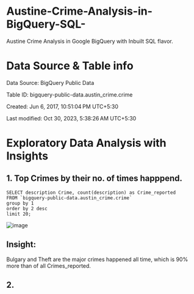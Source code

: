 # Austine-Crime-Analysis-in-BigQuery-SQL-
Austine Crime Analysis in Google BigQuery with Inbuilt SQL flavor.

# Data Source & Table info
Data Source:     BigQuery Public Data

Table ID:        bigquery-public-data.austin_crime.crime

Created:         Jun 6, 2017, 10:51:04 PM UTC+5:30

Last modified:   Oct 30, 2023, 5:38:26 AM UTC+5:30

# Exploratory Data Analysis with Insights
## 1. Top Crimes by their no. of times happpend.
```
SELECT description Crime, count(description) as Crime_reported
FROM `bigquery-public-data.austin_crime.crime` 
group by 1
order by 2 desc
limit 20;
```
![image](https://github.com/mustafaCLI/Austine-Crime-Analysis-in-Bigquery-SQL-/assets/121651184/621e15a5-bad2-4431-b8c6-902402b64843)
## Insight:
Bulgary and Theft are the major crimes happened all time, which is 90% more than of all Crimes_reported.

## 2. 




